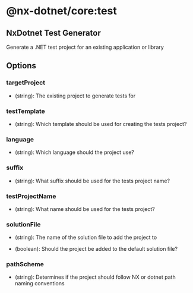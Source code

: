 # @nx-dotnet/core:test

## NxDotnet Test Generator

Generate a .NET test project for an existing application or library

## Options

### <span className="required">targetProject</span>

- (string): The existing project to generate tests for

### <span className="required">testTemplate</span>

- (string): Which template should be used for creating the tests project?

### language

- (string): Which language should the project use?

### suffix

- (string): What suffix should be used for the tests project name?

### testProjectName

- (string): What name should be used for the tests project?

### solutionFile

- (string): The name of the solution file to add the project to

- (boolean): Should the project be added to the default solution file?

### pathScheme

- (string): Determines if the project should follow NX or dotnet path naming conventions
